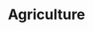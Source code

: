 ---
title: Agriculture
longTitle: 'Agriculture'
tags:
- gccommon
french:
- "[[Agriculture]]"
narrowerTerm:
- "[[Aquaculture]]"
- "[[Horticulture]]"
- "[[Viticulture]]"
relatedTerm:
- "[[Agricultural assistance]]"
- "[[Agricultural economics]]"
- "[[Agricultural fairs]]"
- "[[Agricultural technology]]"
- "[[Agricultural workers]]"
- "[[Agriculture statistics]]"
usedFor:
- "[[Farming]]"
---